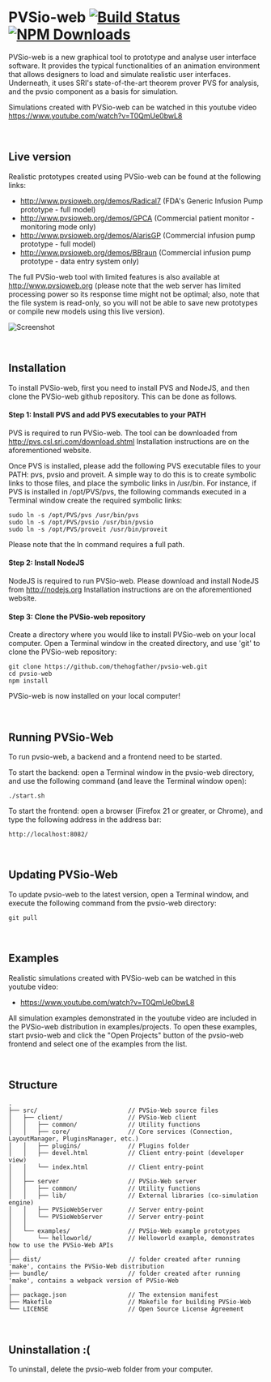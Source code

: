 PVSio-web [![Build Status](https://travis-ci.org/thehogfather/pvsio-web.svg?branch=alpha)](https://travis-ci.org/thehogfather/pvsio-web) [![NPM Downloads](https://img.shields.io/npm/dt/pvsio-web.svg?style=flat-square)](https://www.npmjs.com/package/pvsio-web)
=========

PVSio-web is a new graphical tool to prototype and analyse user interface software. It provides the typical functionalities of an animation environment that allows designers to load and simulate realistic user interfaces. Underneath, it uses SRI's state-of-the-art theorem prover PVS for analysis, and the pvsio component as a basis for simulation.

Simulations created with PVSio-web can be watched in this youtube video https://www.youtube.com/watch?v=T0QmUe0bwL8

<br>

## Live version

Realistic prototypes created using PVSio-web can be found at the following links:
* http://www.pvsioweb.org/demos/Radical7 (FDA's Generic Infusion Pump prototype - full model)
* http://www.pvsioweb.org/demos/GPCA     (Commercial patient monitor - monitoring mode only)
* http://www.pvsioweb.org/demos/AlarisGP (Commercial infusion pump prototype - full model)
* http://www.pvsioweb.org/demos/BBraun   (Commercial infusion pump prototype - data entry system only)

The full PVSio-web tool with limited features is also available at http://www.pvsioweb.org
(please note that the web server has limited processing power so its response time might not be optimal; also, note that the file system is read-only, so you will not be able to save new prototypes or compile new models using this live version).

![Screenshot](screenshot.png?raw=true)

<br>

## Installation
To install PVSio-web, first you need to install PVS and NodeJS, and then clone the PVSio-web github repository. This can be done as follows.

#### Step 1: Install PVS and add PVS executables to your PATH
PVS is required to run PVSio-web. The tool can be downloaded from http://pvs.csl.sri.com/download.shtml Installation instructions are on the aforementioned website.

Once PVS is installed, please add the following PVS executable files to your PATH: pvs, pvsio and proveit. A simple way to do this is to create symbolic links to those files, and place the symbolic links in /usr/bin. For instance, if PVS is installed in /opt/PVS/pvs, the following commands executed in a Terminal window create the required symbolic links:

    sudo ln -s /opt/PVS/pvs /usr/bin/pvs
    sudo ln -s /opt/PVS/pvsio /usr/bin/pvsio
    sudo ln -s /opt/PVS/proveit /usr/bin/proveit

Please note that the ln command requires a full path.

#### Step 2: Install NodeJS
NodeJS is required to run PVSio-web. Please download and install NodeJS from http://nodejs.org
Installation instructions are on the aforementioned website.

#### Step 3: Clone the PVSio-web repository
Create a directory where you would like to install PVSio-web on your local computer. Open a Terminal window in the created directory, and use 'git' to clone the PVSio-web repository:

    git clone https://github.com/thehogfather/pvsio-web.git
    cd pvsio-web
    npm install

PVSio-web is now installed on your local computer!

<br>

## Running PVSio-Web
To run pvsio-web, a backend and a frontend need to be started.

To start the backend: open a Terminal window in the pvsio-web directory, and use the following command (and leave the Terminal window open):

    ./start.sh

To start the frontend: open a browser (Firefox 21 or greater, or Chrome), and type the following address in the address bar:

    http://localhost:8082/

<br>

## Updating PVSio-Web
To update pvsio-web to the latest version, open a Terminal window, and execute the following command from the pvsio-web directory:

    git pull

<br>

## Examples
Realistic simulations created with PVSio-web can be watched in this youtube video:
* https://www.youtube.com/watch?v=T0QmUe0bwL8

All simulation examples demonstrated in the youtube video are included in the PVSio-web distribution in examples/projects. To open these examples, start pvsio-web and click the "Open Projects" button of the pvsio-web frontend and select one of the examples from the list.

<br>

## Structure
```
.
├── src/                         // PVSio-Web source files
│   ├── client/                  // PVSio-Web client
│   │   ├── common/              // Utility functions
│   │   ├── core/                // Core services (Connection, LayoutManager, PluginsManager, etc.)
│   │   ├── plugins/             // Plugins folder
│   │   ├── devel.html           // Client entry-point (developer view)
│   │   └── index.html           // Client entry-point
│   │
│   ├── server                   // PVSio-Web server
│   │   ├── common/              // Utility functions
│   │   ├── lib/                 // External libraries (co-simulation engine)
│   │   ├── PVSioWebServer       // Server entry-point
│   │   └── PVSioWebServer       // Server entry-point
│   │
│   └── examples/                // PVSio-Web example prototypes
│       └── helloworld/          // Helloworld example, demonstrates how to use the PVSio-Web APIs
│
├── dist/                        // folder created after running 'make', contains the PVSio-Web distribution
├── bundle/                      // folder created after running 'make', contains a webpack version of PVSio-Web
│
├── package.json                 // The extension manifest
├── Makefile                     // Makefile for building PVSio-Web
└── LICENSE                      // Open Source License Agreement
```

<br>

## Uninstallation :(
To uninstall, delete the pvsio-web folder from your computer.
